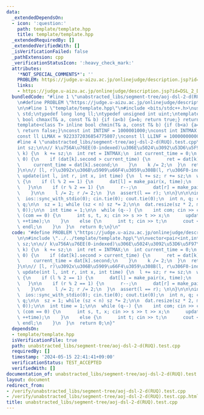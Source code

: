 ```yaml
---
data:
  _extendedDependsOn:
  - icon: ':question:'
    path: template/template.hpp
    title: template/template.hpp
  _extendedRequiredBy: []
  _extendedVerifiedWith: []
  _isVerificationFailed: false
  _pathExtension: cpp
  _verificationStatusIcon: ':heavy_check_mark:'
  attributes:
    '*NOT_SPECIAL_COMMENTS*': ''
    PROBLEM: https://judge.u-aizu.ac.jp/onlinejudge/description.jsp?id=DSL_2_D
    links:
    - https://judge.u-aizu.ac.jp/onlinejudge/description.jsp?id=DSL_2_D
  bundledCode: "#line 1 \"unabstracted_libs/segment-tree/aoj-dsl-2-d(RUQ).test.cpp\"\
    \n#define PROBLEM \"https://judge.u-aizu.ac.jp/onlinejudge/description.jsp?id=DSL_2_D\"\
    \n\n#line 1 \"template/template.hpp\"\n#include <bits/stdc++.h>\nusing namespace\
    \ std;\ntypedef long long ll;\ntypedef unsigned int uint;\ntemplate<class T> inline\
    \ bool chmax(T& a, const T& b) {if (a<b) {a=b; return true;} return false;}\n\
    template<class T> inline bool chmin(T& a, const T& b) {if (b<a) {a=b; return true;}\
    \ return false;}\nconst int INTINF = 1000001000;\nconst int INTMAX = 2147483647;\n\
    const ll LLMAX = 9223372036854775807;\nconst ll LLINF = 1000000000000000000;\n\
    #line 4 \"unabstracted_libs/segment-tree/aoj-dsl-2-d(RUQ).test.cpp\"\n\nvector<pair<int,int>>dat;\n\
    int sz;\n\n// k\u756A\u76EE(0-indexed)\u306E\u5024\u3092\u53D6\u5F97\nint get(int\
    \ k) {\n  k += sz;\n  int ret = INTMAX;\n  int current_time = 0;\n  while (k >\
    \ 0) {\n    if (dat[k].second > current_time) {\n      ret = dat[k].first;\n \
    \     current_time = dat[k].second;\n    }\n    k /= 2;\n  }\n  return ret;\n\
    }\n\n// [l, r)\u3092x\u306B\u5909\u66F4\u3059\u308B(l, r\u306F0-indexed)\nvoid\
    \ update(int l, int r, int x, int time) {\n  l += sz; r += sz;\n  while (l < r)\
    \ {\n    if (l % 2 == 1) {\n      dat[l] = make_pair(x, time);\n      l++;\n \
    \   }\n\n    if (r % 2 == 1) {\n      r--;\n      dat[r] = make_pair(x, time);\n\
    \    }\n\n    l /= 2; r /= 2;\n  }\n  assert(l == r); \n\n}\n\n\nint main() {\n\
    \  ios::sync_with_stdio(0); cin.tie(0); cout.tie(0);\n  int n, q; cin >> n >>\
    \ q;\n\n  sz = 1; while (sz < n) sz *= 2;\n\n  dat.resize(sz * 2, make_pair(INTMAX,\
    \ 0));\n\n  int time = 1;\n\n  while (q--) {\n    int com; cin >> com;\n    if\
    \ (com == 0) {\n      int s, t, x; cin >> s >> t >> x;\n      update(s, t+1, x,\
    \ ++time);\n    }\n    else {\n      int t; cin >> t;\n      cout << get(t) <<\
    \ endl;\n    }\n  }\n  return 0;\n}\n"
  code: "#define PROBLEM \"https://judge.u-aizu.ac.jp/onlinejudge/description.jsp?id=DSL_2_D\"\
    \n\n#include \"../../template/template.hpp\"\n\nvector<pair<int,int>>dat;\nint\
    \ sz;\n\n// k\u756A\u76EE(0-indexed)\u306E\u5024\u3092\u53D6\u5F97\nint get(int\
    \ k) {\n  k += sz;\n  int ret = INTMAX;\n  int current_time = 0;\n  while (k >\
    \ 0) {\n    if (dat[k].second > current_time) {\n      ret = dat[k].first;\n \
    \     current_time = dat[k].second;\n    }\n    k /= 2;\n  }\n  return ret;\n\
    }\n\n// [l, r)\u3092x\u306B\u5909\u66F4\u3059\u308B(l, r\u306F0-indexed)\nvoid\
    \ update(int l, int r, int x, int time) {\n  l += sz; r += sz;\n  while (l < r)\
    \ {\n    if (l % 2 == 1) {\n      dat[l] = make_pair(x, time);\n      l++;\n \
    \   }\n\n    if (r % 2 == 1) {\n      r--;\n      dat[r] = make_pair(x, time);\n\
    \    }\n\n    l /= 2; r /= 2;\n  }\n  assert(l == r); \n\n}\n\n\nint main() {\n\
    \  ios::sync_with_stdio(0); cin.tie(0); cout.tie(0);\n  int n, q; cin >> n >>\
    \ q;\n\n  sz = 1; while (sz < n) sz *= 2;\n\n  dat.resize(sz * 2, make_pair(INTMAX,\
    \ 0));\n\n  int time = 1;\n\n  while (q--) {\n    int com; cin >> com;\n    if\
    \ (com == 0) {\n      int s, t, x; cin >> s >> t >> x;\n      update(s, t+1, x,\
    \ ++time);\n    }\n    else {\n      int t; cin >> t;\n      cout << get(t) <<\
    \ endl;\n    }\n  }\n  return 0;\n}"
  dependsOn:
  - template/template.hpp
  isVerificationFile: true
  path: unabstracted_libs/segment-tree/aoj-dsl-2-d(RUQ).test.cpp
  requiredBy: []
  timestamp: '2024-05-15 22:41:41+09:00'
  verificationStatus: TEST_ACCEPTED
  verifiedWith: []
documentation_of: unabstracted_libs/segment-tree/aoj-dsl-2-d(RUQ).test.cpp
layout: document
redirect_from:
- /verify/unabstracted_libs/segment-tree/aoj-dsl-2-d(RUQ).test.cpp
- /verify/unabstracted_libs/segment-tree/aoj-dsl-2-d(RUQ).test.cpp.html
title: unabstracted_libs/segment-tree/aoj-dsl-2-d(RUQ).test.cpp
---
```

